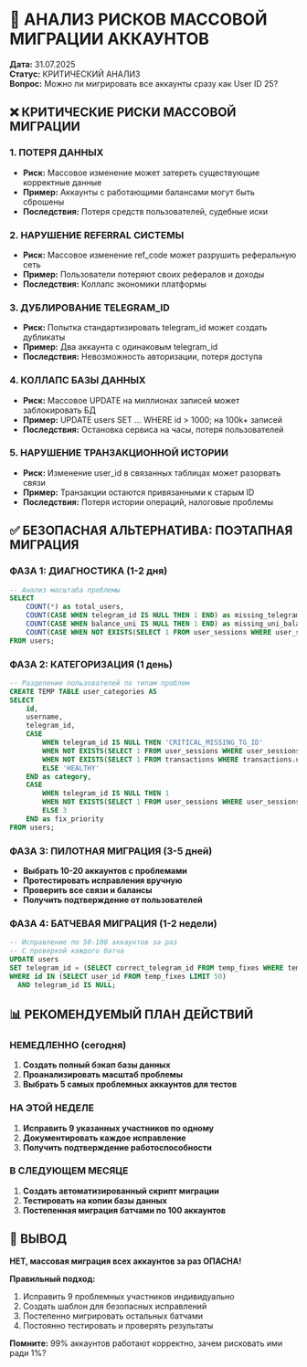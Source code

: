# 🚨 АНАЛИЗ РИСКОВ МАССОВОЙ МИГРАЦИИ АККАУНТОВ
**Дата:** 31.07.2025  
**Статус:** КРИТИЧЕСКИЙ АНАЛИЗ  
**Вопрос:** Можно ли мигрировать все аккаунты сразу как User ID 25?

## ❌ КРИТИЧЕСКИЕ РИСКИ МАССОВОЙ МИГРАЦИИ

### 1. **ПОТЕРЯ ДАННЫХ**
- **Риск:** Массовое изменение может затереть существующие корректные данные
- **Пример:** Аккаунты с работающими балансами могут быть сброшены
- **Последствия:** Потеря средств пользователей, судебные иски

### 2. **НАРУШЕНИЕ REFERRAL СИСТЕМЫ**
- **Риск:** Массовое изменение ref_code может разрушить реферальную сеть
- **Пример:** Пользователи потеряют своих рефералов и доходы
- **Последствия:** Коллапс экономики платформы

### 3. **ДУБЛИРОВАНИЕ TELEGRAM_ID**
- **Риск:** Попытка стандартизировать telegram_id может создать дубликаты
- **Пример:** Два аккаунта с одинаковым telegram_id
- **Последствия:** Невозможность авторизации, потеря доступа

### 4. **КОЛЛАПС БАЗЫ ДАННЫХ**
- **Риск:** Массовое UPDATE на миллионах записей может заблокировать БД
- **Пример:** UPDATE users SET ... WHERE id > 1000; на 100k+ записей
- **Последствия:** Остановка сервиса на часы, потеря пользователей

### 5. **НАРУШЕНИЕ ТРАНЗАКЦИОННОЙ ИСТОРИИ**
- **Риск:** Изменение user_id в связанных таблицах может разорвать связи
- **Пример:** Транзакции остаются привязанными к старым ID
- **Последствия:** Потеря истории операций, налоговые проблемы

## ✅ БЕЗОПАСНАЯ АЛЬТЕРНАТИВА: ПОЭТАПНАЯ МИГРАЦИЯ

### **ФАЗА 1: ДИАГНОСТИКА (1-2 дня)**
```sql
-- Анализ масштаба проблемы
SELECT 
    COUNT(*) as total_users,
    COUNT(CASE WHEN telegram_id IS NULL THEN 1 END) as missing_telegram_id,
    COUNT(CASE WHEN balance_uni IS NULL THEN 1 END) as missing_uni_balance,
    COUNT(CASE WHEN NOT EXISTS(SELECT 1 FROM user_sessions WHERE user_sessions.user_id = users.id) THEN 1 END) as no_sessions
FROM users;
```

### **ФАЗА 2: КАТЕГОРИЗАЦИЯ (1 день)**
```sql
-- Разделение пользователей по типам проблем
CREATE TEMP TABLE user_categories AS
SELECT 
    id,
    username,
    telegram_id,
    CASE 
        WHEN telegram_id IS NULL THEN 'CRITICAL_MISSING_TG_ID'
        WHEN NOT EXISTS(SELECT 1 FROM user_sessions WHERE user_sessions.user_id = users.id) THEN 'MISSING_SESSIONS'
        WHEN NOT EXISTS(SELECT 1 FROM transactions WHERE transactions.user_id = users.id) THEN 'NO_TRANSACTIONS'
        ELSE 'HEALTHY'
    END as category,
    CASE 
        WHEN telegram_id IS NULL THEN 1
        WHEN NOT EXISTS(SELECT 1 FROM user_sessions WHERE user_sessions.user_id = users.id) THEN 2
        ELSE 3
    END as fix_priority
FROM users;
```

### **ФАЗА 3: ПИЛОТНАЯ МИГРАЦИЯ (3-5 дней)**
- **Выбрать 10-20 аккаунтов с проблемами**
- **Протестировать исправления вручную**
- **Проверить все связи и балансы**
- **Получить подтверждение от пользователей**

### **ФАЗА 4: БАТЧЕВАЯ МИГРАЦИЯ (1-2 недели)**
```sql
-- Исправление по 50-100 аккаунтов за раз
-- С проверкой каждого батча
UPDATE users 
SET telegram_id = (SELECT correct_telegram_id FROM temp_fixes WHERE temp_fixes.user_id = users.id)
WHERE id IN (SELECT user_id FROM temp_fixes LIMIT 50)
  AND telegram_id IS NULL;
```

## 📊 РЕКОМЕНДУЕМЫЙ ПЛАН ДЕЙСТВИЙ

### **НЕМЕДЛЕННО (сегодня)**
1. **Создать полный бэкап базы данных**
2. **Проанализировать масштаб проблемы**
3. **Выбрать 5 самых проблемных аккаунтов для тестов**

### **НА ЭТОЙ НЕДЕЛЕ**
1. **Исправить 9 указанных участников по одному**
2. **Документировать каждое исправление**
3. **Получить подтверждение работоспособности**

### **В СЛЕДУЮЩЕМ МЕСЯЦЕ**
1. **Создать автоматизированный скрипт миграции**
2. **Тестировать на копии базы данных**
3. **Постепенная миграция батчами по 100 аккаунтов**

## 🎯 ВЫВОД

**НЕТ, массовая миграция всех аккаунтов за раз ОПАСНА!**

**Правильный подход:**
1. Исправить 9 проблемных участников индивидуально
2. Создать шаблон для безопасных исправлений
3. Постепенно мигрировать остальных батчами
4. Постоянно тестировать и проверять результаты

**Помните:** 99% аккаунтов работают корректно, зачем рисковать ими ради 1%?
